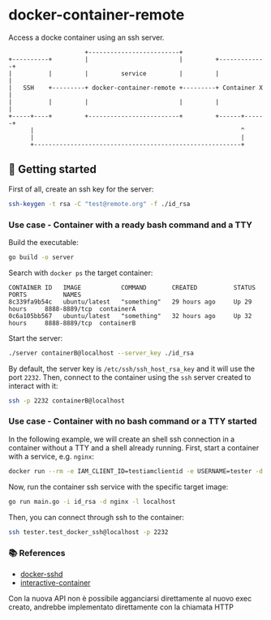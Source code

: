 # docker-container-remote

Access a docke container using an ssh server.

```
                     +-------------------------+
+----------+         |                         |         +-------------+
|          |         |         service         |         |             |
|   SSH    +---------+ docker-container-remote +---------+ Container X |
|          |         |                         |         |             |
+-----+----+         +-------------------------+         +------+------+
      |                                                         ^
      |                                                         |
      +---------------------------------------------------------+
```

## :rocket: Getting started

First of all, create an ssh key for the server:

```bash
ssh-keygen -t rsa -C "test@remote.org" -f ./id_rsa
```

### Use case - Container with a ready bash command and a TTY

Build the executable:

```bash
go build -o server
```

Search with `docker ps` the target container:

```
CONTAINER ID   IMAGE           COMMAND       CREATED          STATUS          PORTS          NAMES
8c339fa9b54c   ubuntu/latest   "something"   29 hours ago     Up 29 hours     8888-8889/tcp  containerA
0c6a105bb567   ubuntu/latest   "something"   32 hours ago     Up 32 hours     8888-8889/tcp  containerB
```

Start the server:

```bash
./server containerB@localhost --server_key ./id_rsa
```

By default, the server key is `/etc/ssh/ssh_host_rsa_key` and it will use the port `2232`. 
Then, connect to the container using the `ssh` server created to interact with it:

```bash
ssh -p 2232 containerB@localhost
```

### Use case - Container with no bash command or a TTY started

In the following example, we will create an shell ssh connection in a container without a TTY and a shell already running. First, start a container with a service, e.g. `nginx`:

```bash
docker run --rm -e IAM_CLIENT_ID=testiamclientid -e USERNAME=tester -d --name test_docker_ssh nginx
```

Now, run the container ssh service with the specific target image:

```bash
go run main.go -i id_rsa -d nginx -l localhost
```

Then, you can connect through ssh to the container:

```bash
ssh tester.test_docker_ssh@localhost -p 2232
```

### :books: References

* [docker-sshd](https://github.com/tg123/docker-sshd)
* [interactive-container](https://stackoverflow.com/questions/58732588/accept-user-input-os-stdin-to-container-using-golang-docker-sdk-interactive-co)

Con la nuova API non è possibile agganciarsi direttamente al nuovo exec creato, andrebbe implementato direttamente con la chiamata HTTP
